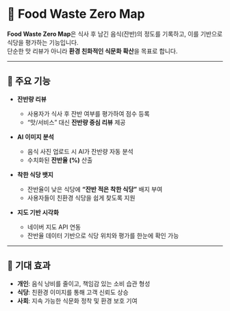 # 🥗 Food Waste Zero Map

**Food Waste Zero Map**은 식사 후 남긴 음식(잔반)의 정도를 기록하고, 이를 기반으로 식당을 평가하는 기능입니다.  
단순한 맛 리뷰가 아니라 **환경 친화적인 식문화 확산**을 목표로 합니다.

---

## 📌 주요 기능
- **잔반량 리뷰**
  - 사용자가 식사 후 잔반 여부를 평가하여 점수 등록
  - “맛/서비스” 대신 **잔반량 중심 리뷰** 제공

- **AI 이미지 분석**
  - 음식 사진 업로드 시 AI가 잔반량 자동 분석
  - 수치화된 **잔반율 (%)** 산출

- **착한 식당 뱃지**
  - 잔반율이 낮은 식당에 **“잔반 적은 착한 식당”** 배지 부여
  - 사용자들이 친환경 식당을 쉽게 찾도록 지원

- **지도 기반 시각화**
  - 네이버 지도 API 연동
  - 잔반율 데이터 기반으로 식당 위치와 평가를 한눈에 확인 가능

---

## 🌱 기대 효과
- **개인**: 음식 낭비를 줄이고, 책임감 있는 소비 습관 형성  
- **식당**: 친환경 이미지를 통해 고객 신뢰도 상승  
- **사회**: 지속 가능한 식문화 정착 및 환경 보호 기여
